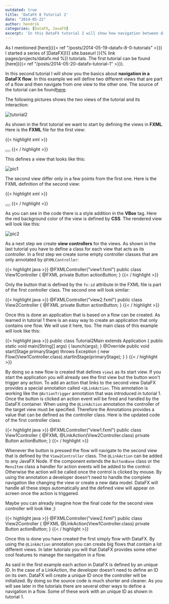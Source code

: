 ```yaml
---
outdated: true
title: 'DataFX 8 Tutorial 2'
date: "2014-05-22"
author: hendrik
categories: [DataFX, JavaFX]
excerpt: 'In this DataFX tutorial I will show how navigation between different views can easily be managed with DataFX and its Flow API.'
---
```

As I mentioned [here]({{< ref "/posts/2014-05-19-datafx-8-0-tutorials" >}}) I started a series of [DataFX]({{ site.baseurl }}{% link pages/projects/datafx.md %}) tutorials. The first tutorial can be found [here]({{< ref "/posts/2014-05-20-datafx-tutorial-1" >}}).

In this second tutorial I will show you the basics about __navigation in a DataFX flow__. In this example we will define two different views that are part of a flow and then navigate from one view to the other one. The source of the tutorial can be found[here](https://bitbucket.org/datafx/datafx/src/a92bddc1904a905be89205d5edf3a39015149227/datafx-tutorial2/?at=default).

The following pictures shows the two views of the tutorial and its interaction:

![tutorial2](/posts/guigarage-legacy/tutorial2.png)

As shown in the first tutorial we want to start by defining the views in __FXML__. Here is the __FXML__ file for the first view:

{{< highlight xml >}}
<?xml version="1.0" encoding="UTF-8"?>
<?import java.lang.*?>
<?import java.util.*?>
<?import javafx.geometry.*?>
<?import javafx.scene.control.*?>
<?import javafx.scene.layout.*?>
<?import javafx.scene.paint.*?>
<stackpane id="StackPane" maxheight="-Infinity" maxwidth="-1.0" minheight="-Infinity" minwidth="-Infinity" prefheight="-1.0" prefwidth="-1.0" xmlns:fx="http://javafx.com/fxml/1" xmlns="http://javafx.com/javafx/2.2">
  <children>
    <vbox alignment="CENTER" prefheight="-1.0" prefwidth="300.0" spacing="12.0">
      <children>
        <label fx:id="resultLabel" text="This is view 1">
        <button fx:id="actionButton" mnemonicparsing="false" text="Navigate to view 2">
        </button></label>
      </children>
      <padding>
        <insets bottom="12.0" left="12.0" right="12.0" top="12.0" />
      </padding>
    </vbox>
  </children>
  <padding>
    <insets />
  </padding>
</stackpane>
{{< / highlight >}}

This defines a view that looks like this:

![pic1](/posts/guigarage-legacy/pic1.png)

The second view differ only in a few points from the first one. Here is the FXML definition of the second view:

{{< highlight xml >}}
<?xml version="1.0" encoding="UTF-8"?>
<?import java.lang.*?>
<?import java.util.*?>
<?import javafx.geometry.*?>
<?import javafx.scene.control.*?>
<?import javafx.scene.layout.*?>
<?import javafx.scene.paint.*?>
<stackpane id="StackPane" maxheight="-Infinity" maxwidth="-1.0" minheight="-Infinity" minwidth="-Infinity" prefheight="-1.0" prefwidth="-1.0" xmlns:fx="http://javafx.com/fxml/1" xmlns="http://javafx.com/javafx/2.2">
  <children>
    <vbox alignment="CENTER" prefheight="-1.0" prefwidth="300.0" spacing="12.0" style="-fx-background-color: red;">
      <children>
        <label fx:id="resultLabel" text="This is view 2">
          <button fx:id="actionButton" mnemonicparsing="false" text="Navigate to view 1"></button>
        </label>
      </children>
      <padding>
        <insets bottom="12.0" left="12.0" right="12.0" top="12.0" />
      </padding>
    </vbox>
  </children>
  <padding>
    <insets />
  </padding>
</stackpane>
{{< / highlight >}}

As you can see in the code there is a style addition in the __VBox__ tag. Here the red background color of the view is defined by __CSS__. The rendered view will look like this:

![pic2](/posts/guigarage-legacy/pic2.png)

As a next step we create __view controllers__ for the views. As shown in the last tutorial you have to define a class for each view that acts as its controller. In a first step we create some empty controller classes that are only annotated by `@FXMLController`:

{{< highlight java >}}
@FXMLController("view1.fxml")
public class View1Controller {
    @FXML
    private Button actionButton;
}
{{< / highlight >}}

Only the button that is defined by the `fx:id` attribute in the FXML file is part of the first controller class. The second one will look similar:

{{< highlight java >}}
@FXMLController("view2.fxml")
public class View2Controller {
    @FXML
    private Button actionButton;
}
{{< / highlight >}}

Once this is done an application that is based on a flow can be created. As learned in tutorial 1 there is an easy way to create an application that only contains one flow. We will use it here, too. The main class of this example will look like this:

{{< highlight java >}}
public class Tutorial2Main extends Application {
    public static void main(String[] args) {
        launch(args);
    }
    @Override
    public void start(Stage primaryStage) throws Exception {
        new Flow(View1Controller.class).startInStage(primaryStage);
    }
}
{{< / highlight >}}

By doing so a new flow is created that defines `view1` as its start view. If you start the application you will already see the first view but the button won't trigger any action. To add an action that links to the second view DataFX provides a special annotation called <`@LinkAction`. This annotation is working like the `@ActionTrigger` annotation that was introduced in tutorial 1. Once the button is clicked an action event will be fired and handled by the DataFX container. When using the `@LinkAction` annotation the controller of the target view must be specified. Therefore the Annotations provides a value that can be defined as the controller class. Here is the updated code of the first controller class:

{{< highlight java >}}
@FXMLController("view1.fxml")
public class View1Controller {
    @FXML
    @LinkAction(View2Controller.class)
    private Button actionButton;
}
{{< / highlight >}}

Whenever the button is pressed the flow will navigate to the second view that is defined by the `View2Controller` class. The `@LinkAction` can be added to any JavaFX Node. If the component extends the `ButtonBase` class or the `MenuItem` class a handler for action events will be added to the control. Otherwise the action will be called once the control is clicked by mouse. By using the annotation a developer doesn't need to handle the complete navigation like changing the view or create a new data model. DataFX will handle all these steps automatically and the defined view will appear on screen once the action is triggered.

Maybe you can already imagine how the final code for the second view controller will look like ;)

{{< highlight java >}}
@FXMLController("view2.fxml")
public class View2Controller {
    @FXML
    @LinkAction(View1Controller.class)
    private Button actionButton;
}
{{< / highlight >}}

Once this is done you have created the first simply flow with DataFX. By using the `@LinkAction` annotation you can create big flows that contain a lot different views. In later tutorials you will that DataFX provides some other cool features to manage the navigation in a flow.

As said in the first example each action in DataFX is defined by an unique ID. In the case of a LinkAction, the developer doesn't need to define an ID on its own. DataFX will create a unique ID once the controller will be initialized. By doing so the source code is much shorter and cleaner. As you will see later in the tutorials there are several other ways to define a navigation in a flow. Some of these work with an unique ID as shown in tutorial 1.
